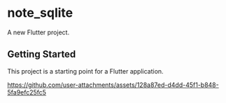 # note_sqlite

A new Flutter project.

## Getting Started

This project is a starting point for a Flutter application.  

https://github.com/user-attachments/assets/128a87ed-d4dd-45f1-b848-5fa9efc25fc5
